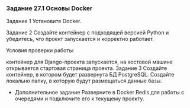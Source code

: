 ### Задание 27.1 Основы Docker
Задание 1
Установите Docker.

Задание 2
Создайте контейнер с подходящей версией Python и убедитесь, что проект запускается и корректно работает.

Условия проверки работы:

контейнер для Django-проекта запускается,
на хостовой машине открывается стартовая страница проекта.
Задание 3
Создайте контейнер, в котором будет развернута БД PostgreSQL. Создайте локально папку, в которую будут размещаться данные базы.

* Дополнительное задание
Разверните в Docker Redis для работы с очередями и подключите его к текущему проекту.
